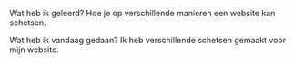 Wat heb ik geleerd?
Hoe je op verschillende manieren een website kan schetsen.

Wat heb ik vandaag gedaan?
Ik heb verschillende schetsen gemaakt voor mijn website.